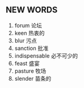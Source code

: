 ## NEW WORDS

1. forum 论坛
2. keen 热衷的
3. blur 污点
4. sanction 批准
5. indispensable 必不可少的
6. feast 盛宴
7. pasture 牧场
8. slender 苗条的
